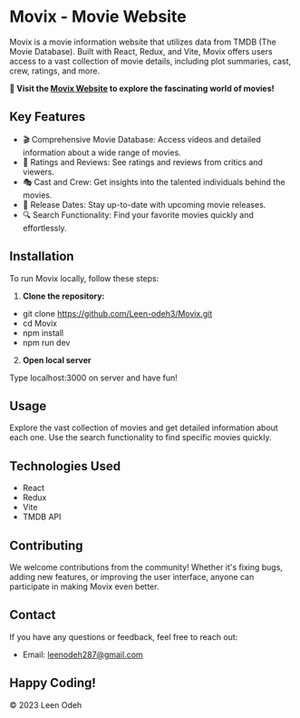 # Movix - Movie Website

Movix is a movie information website that utilizes data from TMDB (The Movie Database). Built with React, Redux, and Vite, Movix offers users access to a vast collection of movie details, including plot summaries, cast, crew, ratings, and more.

**🚀 Visit the [Movix Website](https://657eba50ad30d44d0c8e6dd8--lighthearted-scone-5cec2d.netlify.app/) to explore the fascinating world of movies!**

## Key Features

- 🎬 Comprehensive Movie Database: Access videos and detailed information about a wide range of movies.
- 🌟 Ratings and Reviews: See ratings and reviews from critics and viewers.
- 🎭 Cast and Crew: Get insights into the talented individuals behind the movies.
- 📅 Release Dates: Stay up-to-date with upcoming movie releases.
- 🔍 Search Functionality: Find your favorite movies quickly and effortlessly.


## Installation

To run Movix locally, follow these steps:

1. **Clone the repository:**
- git clone https://github.com/Leen-odeh3/Movix.git
- cd Movix
- npm install
- npm run dev

2. **Open local server**

Type localhost:3000 on server and have fun!

## Usage

Explore the vast collection of movies and get detailed information about each one. Use the search functionality to find specific movies quickly.

## Technologies Used

- React
- Redux
- Vite
- TMDB API

## Contributing

We welcome contributions from the community! Whether it's fixing bugs, adding new features, or improving the user interface, anyone can participate in making Movix even better.

## Contact

If you have any questions or feedback, feel free to reach out:
- Email: leenodeh287@gmail.com

## Happy Coding!
© 2023 Leen Odeh

